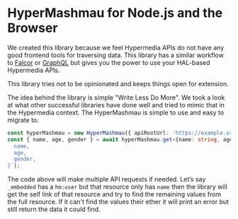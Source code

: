 # HyperMashmau for Node.js and the Browser
We created this library because we feel Hypermedia APIs do not have any good frontend tools for traversing data.
This library has a similar workflow to [Falcor](https://netflix.github.io/falcor/) or [GraphQL](https://graphql.org/) 
but gives you the power to use your HAL-based Hypermedia APIs.

This library tries not to be opinionated and keeps things open for extension.

The idea behind the library is simple "Write Less Do More". We took a look at what other successful libraries have done well and tried to mimic that in the Hypermedia context.
The HyperMashmau is simple to use and easy to migrate to.
```typescript
const hyperMashmau = new HyperMashmau({ apiRootUrl: 'https://example.org/api' });
const { name, age, gender } = await hyperMashmau.get<{name: string, age: number, gender: string}>(`/hm:users/0/{
  name,
  age,
  gender,
}`);
```
The code above will make multiple API requests if needed. Let’s say `_embedded` has a `hm:user` but that resource only has `name` then the library will get the self 
link of that resource and try to find the remaining values from the full resource. 
If it can't find the values their ether it will print an error but still return the data it could find.
